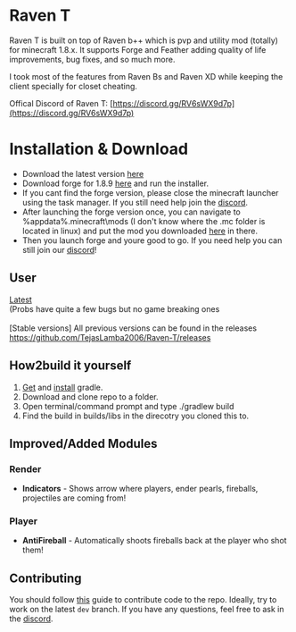 # Raven T
Raven T is built on top of Raven b++ which is pvp and utility mod (totally) for minecraft 1.8.x. It supports Forge and Feather adding quality of life improvements, bug fixes, and so much more.<br>

I took most of the features from Raven Bs and Raven XD while keeping the client specially for closet cheating.

Offical Discord of Raven T:
[https://discord.gg/RV6sWX9d7p](https://discord.gg/RV6sWX9d7p)


# Installation & Download
 - Download the latest version [here](https://github.com/TejasLamba2006/Raven-T/releases/latest)
 - Download forge for 1.8.9 [here](https://maven.minecraftforge.net/net/minecraftforge/forge/1.8.9-11.15.1.2318-1.8.9/forge-1.8.9-11.15.1.2318-1.8.9-installer.jar)
 and run the installer.
 - If you cant find the forge version, please close the minecraft launcher using the task manager. If you still need help join the [discord](https://discord.gg/UqJ8ngteud).
 - After launching the forge version once, you can navigate to %appdata%\.minecraft\mods (I don't know where the .mc folder is located in linux) and put the mod you downloaded [here](https://github.com/TejasLamba2006/Raven-T/releases/latest) in there.
 - Then you launch forge and youre good to go. If you need help you can still join our [discord](https://discord.gg/RV6sWX9d7p)!


## User
[Latest](https://github.com/TejasLamba2006/Raven-T/releases/latest) <br> (Probs have quite a few bugs but no game breaking ones </br>
<br>[Stable versions] All previous versions can be found in the releases https://github.com/TejasLamba2006/Raven-T/releases </br>


## How2build it yourself
1. [Get](https://gradle.org/next-steps/?version=2.7&format=bin) and [install](https://docs.gradle.org/current/userguide/installation.html) gradle.
2. Download and clone repo to a folder.
3. Open terminal/command prompt and type ./gradlew build
4. Find the build in builds/libs in the direcotry you cloned this to.


## Improved/Added Modules
### Render
- **Indicators** - Shows arrow where players, ender pearls, fireballs, projectiles are coming from!

### Player
- **AntiFireball** - Automatically shoots fireballs back at the player who shot them!


## Contributing
You should follow [this](https://gist.github.com/MarcDiethelm/7303312#file-contributing-md) guide to contribute code to the repo. Ideally, try to work on the latest `dev` branch. If you have any questions, feel free to ask in the [discord](https://discord.gg/RV6sWX9d7p).
